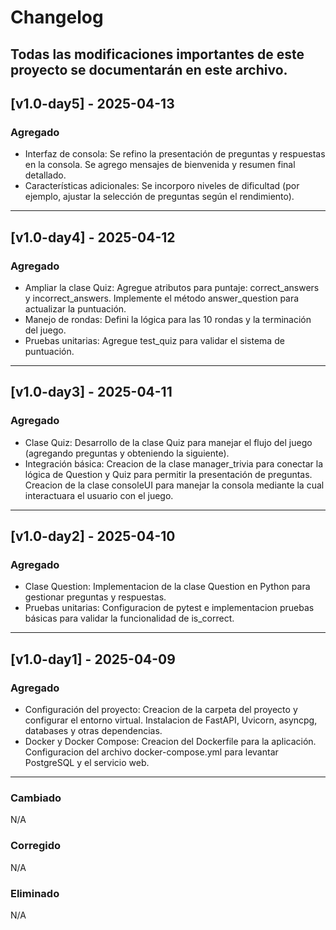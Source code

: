 # Changelog

Todas las modificaciones importantes de este proyecto se documentarán en este archivo.
---

## [v1.0-day5] - 2025-04-13

### Agregado
- Interfaz de consola:
    Se refino la presentación de preguntas y respuestas en la consola.
    Se agrego mensajes de bienvenida y resumen final detallado.
- Características adicionales:
    Se incorporo niveles de dificultad (por ejemplo, ajustar la selección de preguntas según el rendimiento).
---

## [v1.0-day4] - 2025-04-12

### Agregado
- Ampliar la clase Quiz:
    Agregue atributos para puntaje: correct_answers y incorrect_answers.
    Implemente el método answer_question para actualizar la puntuación.
- Manejo de rondas:
    Defini la lógica para las 10 rondas y la terminación del juego.
- Pruebas unitarias:
    Agregue test_quiz para validar el sistema de puntuación.
---

## [v1.0-day3] - 2025-04-11

### Agregado
- Clase Quiz:
    Desarrollo de la clase Quiz para manejar el flujo del juego (agregando preguntas y obteniendo la siguiente).
- Integración básica:
    Creacion de la clase manager_trivia para conectar la lógica de Question y Quiz para permitir la presentación de preguntas.
    Creacion de la clase consoleUI para manejar la consola mediante la cual interactuara el usuario con el juego.
---

## [v1.0-day2] - 2025-04-10

### Agregado
- Clase Question:
    Implementacion de la clase Question en Python para gestionar preguntas y respuestas.
- Pruebas unitarias:
    Configuracion de pytest e implementacion pruebas básicas para validar la funcionalidad de is_correct.

---
## [v1.0-day1] - 2025-04-09

### Agregado
- Configuración del proyecto:
    Creacion de la carpeta del proyecto y configurar el entorno virtual.
    Instalacion de FastAPI, Uvicorn, asyncpg, databases y otras dependencias.
- Docker y Docker Compose:
    Creacion del Dockerfile para la aplicación.
    Configuracion del archivo docker-compose.yml para levantar PostgreSQL y el servicio web.
---
### Cambiado
N/A

### Corregido
N/A

### Eliminado
N/A
